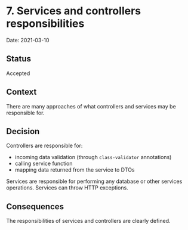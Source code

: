 # 7. Services and controllers responsibilities

Date: 2021-03-10

## Status

Accepted

## Context

There are many approaches of what controllers and services may be responsible for.
 
## Decision

Controllers are responsible for:
* incoming data validation (through `class-validator` annotations)
* calling service function
* mapping data returned from the service to DTOs

Services are responsible for performing any database or other services operations. Services can throw HTTP exceptions.

## Consequences

The responsibilities of services and controllers are clearly defined. 
